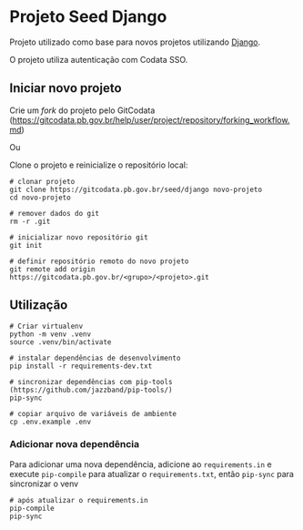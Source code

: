 # Projeto Seed Django

Projeto utilizado como base para novos projetos utilizando [Django](https://djangoproject.com).

O projeto utiliza autenticação com Codata SSO.

## Iniciar novo projeto

Crie um *fork* do projeto pelo GitCodata (https://gitcodata.pb.gov.br/help/user/project/repository/forking_workflow.md)

Ou

Clone o projeto e reinicialize o repositório local:

```shell
# clonar projeto
git clone https://gitcodata.pb.gov.br/seed/django novo-projeto
cd novo-projeto

# remover dados do git
rm -r .git

# inicializar novo repositório git
git init

# definir repositório remoto do novo projeto
git remote add origin https://gitcodata.pb.gov.br/<grupo>/<projeto>.git
```

## Utilização

```shell
# Criar virtualenv
python -m venv .venv
source .venv/bin/activate

# instalar dependências de desenvolvimento
pip install -r requirements-dev.txt

# sincronizar dependências com pip-tools (https://github.com/jazzband/pip-tools/)
pip-sync

# copiar arquivo de variáveis de ambiente
cp .env.example .env
```

### Adicionar nova dependência

Para adicionar uma nova dependência, adicione ao `requirements.in` e execute `pip-compile` para atualizar o
`requirements.txt`, então `pip-sync` para sincronizar o venv

```shell
# após atualizar o requirements.in
pip-compile
pip-sync
```